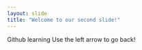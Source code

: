 ```yaml
---
layout: slide
title: "Welcome to our second slide!"
---
```

Github learning
Use the left arrow to go back!
